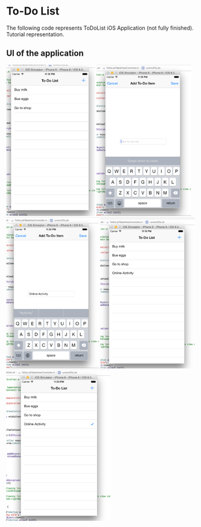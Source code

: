 # To-Do List 
The following code represents ToDoList iOS Application (not fully finished). Tutorial representation.

## UI of the application ##
<img src="https://github.com/KSamardzhiev/ToDoList/blob/master/GitPictures/mainModule.png" height=400px>
<img src="https://github.com/KSamardzhiev/ToDoList/blob/master/GitPictures/addItem.png" height=400px>
<img src="https://github.com/KSamardzhiev/ToDoList/blob/master/GitPictures/AddingItem.png" height=400px>
<img src="https://github.com/KSamardzhiev/ToDoList/blob/master/GitPictures/afterAddItem.png" height=400px>
<img src="https://github.com/KSamardzhiev/ToDoList/blob/master/GitPictures/checkedItem.png" height=400px>
